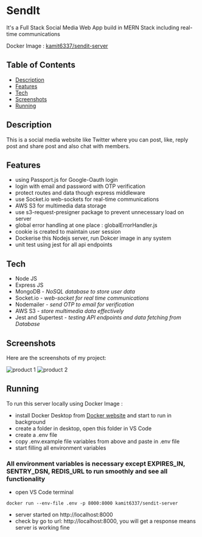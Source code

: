 # SendIt

<p>It's a Full Stack Social Media Web App build in MERN Stack including real-time communications</p>

Docker Image : [kamit6337/sendit-server](https://hub.docker.com/repository/docker/kamit6337/sendit-server/general)

## Table of Contents

- [Description](#description)
- [Features](#features)
- [Tech](#tech)
- [Screenshots](#screenshots)
- [Running](#running)

## Description

This is a social media website like Twitter where you can post, like, reply post and share post and also chat with members.

## Features

- using Passport.js for Google-Oauth login
- login with email and password with OTP verification
- protect routes and data though express middleware
- use Socket.io web-sockets for real-time communications
- AWS S3 for multimedia data storage
- use s3-request-presigner package to prevent unnecessary load on server
- global error handling at one place : globalErrorHandler.js
- cookie is created to maintain user session
- Dockerise this Nodejs server, run Dokcer image in any system
- unit test using jest for all api endpoints

## Tech

<ul>
<li>Node JS</li>
<li>Express JS</li>
<li>MongoDB - <i>NoSQL database to store user data</i></li>
<li>Socket.io - <i>web-socket for real time communications</i></li>
<li>Nodemailer - <i>send OTP to email for verification</i></li>
<li>AWS S3 - <i>store multimedia data effectively</i></li>
<li>Jest and Supertest - <i>testing API endpoints and data fetching from Database</i></li>
</ul>

## Screenshots

Here are the screenshots of my project:

![product 1](https://commercify-vercel.s3.ap-south-1.amazonaws.com/images/commercify1.png)
![product 2](https://commercify-vercel.s3.ap-south-1.amazonaws.com/images/commercify2.png)

## Running

To run this server locally using Docker Image :

- install Docker Desktop from [Docker website](https://www.docker.com/products/docker-desktop) and start to run in background
- create a folder in desktop, open this folder in VS Code
- create a .env file
- copy .env.example file variables from above and paste in .env file
- start filling all environment variables

### All environment variables is necessary except EXPIRES_IN, SENTRY_DSN, REDIS_URL to run smoothly and see all functionality

- open VS Code terminal

```
docker run --env-file .env -p 8000:8000 kamit6337/sendit-server
```

- server started on http://localhost:8000
- check by go to url: http://localhost:8000, you will get a response means server is working fine
